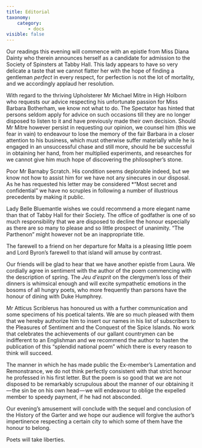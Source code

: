 ```yaml
---
title: Editorial
taxonomy:
    category:
        - docs
visible: false
---
```


Our readings this evening will commence with an epistle from Miss Diana Dainty who therein announces herself as a candidate for admission to the Society of Spinsters at Tabby Hall. This lady appears to have so very delicate a taste that we cannot flatter her with the hope of finding a gentleman *perfect* in every respect, for perfection is not the lot of mortality, and we accordingly applaud her resolution.  

With regard to the thriving Upholsterer Mr Michael Mitre in High Holborn who requests our advice respecting his unfortunate passion for Miss Barbara Botherham, we know not what to do. The Spectator has hinted that persons seldom apply for advice on such occasions till they are no longer disposed to listen to it and have previously made their own decision. Should Mr Mitre however persist in requesting our opinion, we counsel him (this we fear in vain) to endeavour to lose the memory of the fair Barbara in a closer attention to his business, which must otherwise suffer materially while he is engaged in an unsuccessful chase and still more, should he be successful in obtaining her hand, from her multiplied experiments, and researches for we cannot give him much hope of discovering the philosopher’s stone.  

Poor Mr Barnaby Scratch. His condition seems deplorable indeed, but we know not how to assist him for we have not any sinecures in our disposal. As he has requested his letter may be considered *“Most secret and confidential” we have no scruples in following a number of illustrious precedents by making it public.  

Lady Belle Bluemantle wishes we could recommend a more elegant name than that of Tabby Hall for their Society. The office of godfather is one of so much responsibility that we are disposed to decline the honour especially as there are so many to please and so little prospect of unanimity. “The Parthenon” might however not be an inappropriate title.  

The farewell to a friend on her departure for Malta is a pleasing little poem and Lord Byron’s farewell to that island will amuse by contrast.

Our friends will be glad to hear that we have another epistle from Laura. We cordially agree in sentiment with the author of the poem commencing with the description of spring. The *Jeu d’esprit* on the clergymen’s loss of their dinners is whimsical enough and will excite sympathetic emotions in the bosoms of all hungry poets, who more frequently than parsons have the honour of dining with Duke Humphrey.

Mr Atticus Scriblerus has honoured us with a further communication and some specimens of his poetical talents. We are so much pleased with them that we hereby authorize him to insert our names in his list of subscribers to the Pleasures of Sentiment and the Conquest of the Spice Islands. No work that celebrates the achievements of our gallant countrymen can be indifferent to an Englishman and we recommend the author to hasten the publication of this “splendid national poem” which there is every reason to think will succeed.

The manner in which he has made public the Ex-member’s Lamentation and Remonstrance, we do not think perfectly consistent with that strict honour he professed in his first letter. But the poem is so good that we are not disposed to be remarkably scrupulous about the manner of our obtaining it — the sin be on his own head — we will endeavour to oblige the expelled member to speedy payment, if he had not absconded.  

Our evening’s amusement will conclude with the sequel and conclusion of the History of the Garter and we hope our audience will forgive the author’s impertinence respecting a certain city to which some of them have the honour to belong.  

Poets will take liberties.